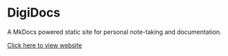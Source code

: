 # DigiDocs
A MkDocs powered static site for personal note-taking and documentation.

[Click here to view website](https://digipie.github.io/)

